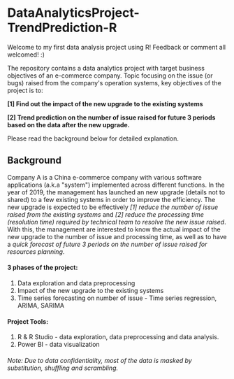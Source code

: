 # DataAnalyticsProject-TrendPrediction-R
Welcome to my first data analysis project using R! Feedback or comment all welcomed! :)

The repository contains a data analytics project with target business objectives of an e-commerce company. Topic focusing on the issue (or bugs) raised from the company's operation systems, key objectives of the project is to:

**[1] Find out the impact of the new upgrade to the existing systems**

**[2] Trend prediction on the number of issue raised for future 3 periods based on the data after the new upgrade.** 

Please read the background below for detailed explanation. 


## Background
Company A is a China e-commerce company with various software applications (a.k.a "system") implemented across different functions. In the year of 2019, the management has launched an new upgrade (details not to shared) to a few existing systems in order to improve the efficiency. The new upgrade is expected to be effectively *[1] reduce the number of issue raised from the existing systems* and *[2] reduce the processing time (resolution time) required by technical team to resolve the new issue raised*. With this, the management are interested to know the actual impact of the new upgrade to the number of issue and processing time, as well as to have a *quick forecast of future 3 periods on the number of issue raised for resources planning*. 

#### **3 phases of the project:**
1. Data exploration and data preprocessing
2. Impact of the new upgrade to the existing systems
3. Time series forecasting on number of issue - Time series regression, ARIMA, SARIMA


#### **Project Tools:**
1. R & R Studio - data exploration, data preprocessing and data analysis. 
2. Power BI - data visualization 

###### Note: Due to data confidentiality, most of the data is masked by substitution, shuffling and scrambling. 
